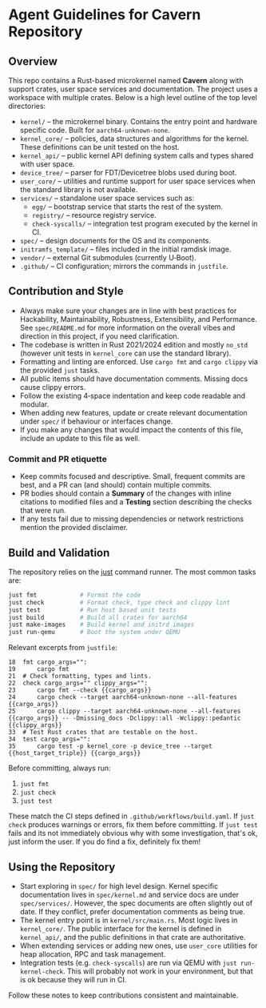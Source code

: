 # Agent Guidelines for Cavern Repository

## Overview
This repo contains a Rust-based microkernel named **Cavern** along with
support crates, user space services and documentation. The project uses a workspace with
multiple crates. Below is a high level outline of the top level directories:

- `kernel/` – the microkernel binary. Contains the entry point and hardware
  specific code. Built for `aarch64-unknown-none`.
- `kernel_core/` – policies, data structures and algorithms for the kernel. These definitions
  can be unit tested on the host.
- `kernel_api/` – public kernel API defining system calls and types shared with
  user space.
- `device_tree/` – parser for FDT/Devicetree blobs used during boot.
- `user_core/` – utilities and runtime support for user space services when the
  standard library is not available.
- `services/` – standalone user space services such as:
  - `egg/` – bootstrap service that starts the rest of the system.
  - `registry/` – resource registry service.
  - `check-syscalls/` – integration test program executed by the kernel in CI.
- `spec/` – design documents for the OS and its components.
- `initramfs_template/` – files included in the initial ramdisk image.
- `vendor/` – external Git submodules (currently U‑Boot).
- `.github/` – CI configuration; mirrors the commands in `justfile`.

## Contribution and Style
- Always make sure your changes are in line with best practices for Hackability, Maintainability, Robustness, Extensibility, and Performance. See `spec/README.md` for more information on the overall vibes and direction in this project, if you need clarification.
- The codebase is written in Rust 2021/2024 edition and mostly `no_std` (however unit tests in `kernel_core` can use the standard library).
- Formatting and linting are enforced. Use `cargo fmt` and `cargo clippy` via the
  provided `just` tasks.
- All public items should have documentation comments. Missing docs cause
  clippy errors.
- Follow the existing 4‑space indentation and keep code readable and modular.
- When adding new features, update or create relevant documentation under `spec/`
  if behaviour or interfaces change.
- If you make any changes that would impact the contents of this file, include an update to this file as well.

### Commit and PR etiquette
- Keep commits focused and descriptive. Small, frequent commits are best, and a PR can (and should) contain multiple commits.
- PR bodies should contain a **Summary** of the changes with inline citations to
  modified files and a **Testing** section describing the checks that were run.
- If any tests fail due to missing dependencies or network restrictions mention
  the provided disclaimer.

## Build and Validation
The repository relies on the [just](https://just.systems/) command runner. The
most common tasks are:

```bash
just fmt            # Format the code
just check          # Format check, type check and clippy lint
just test           # Run host based unit tests
just build          # Build all crates for aarch64
just make-images    # Build kernel and initrd images
just run-qemu       # Boot the system under QEMU
```
Relevant excerpts from `justfile`:
```
18  fmt cargo_args="":
19      cargo fmt
21  # Check formatting, types and lints.
22  check cargo_args="" clippy_args="":
23      cargo fmt --check {{cargo_args}}
24      cargo check --target aarch64-unknown-none --all-features {{cargo_args}}
25      cargo clippy --target aarch64-unknown-none --all-features {{cargo_args}} -- -Dmissing_docs -Dclippy::all -Wclippy::pedantic {{clippy_args}}
33  # Test Rust crates that are testable on the host.
34  test cargo_args="":
35      cargo test -p kernel_core -p device_tree --target {{host_target_triple}} {{cargo_args}}
```

Before committing, always run:
1. `just fmt`
2. `just check`
3. `just test`

These match the CI steps defined in `.github/workflows/build.yaml`. 
If `just check` produces warnings or errors, fix them before committing. 
If `just test` fails and its not immediately obvious why with some investigation, that's ok, just inform the user. If you do find a fix, definitely fix them!

## Using the Repository
- Start exploring in `spec/` for high level design. Kernel specific
  documentation lives in `spec/kernel.md` and service docs are under
  `spec/services/`. However, the spec documents are often slightly out of date. If they conflict, prefer documentation comments as being true.
- The kernel entry point is in `kernel/src/main.rs`. Most logic lives in
  `kernel_core/`. The public interface for the kernel is defined in `kernel_api/`, and the public definitions in that crate are authoritative.
- When extending services or adding new ones, use `user_core` utilities for
  heap allocation, RPC and task management.
- Integration tests (e.g. `check-syscalls`) are run via QEMU with
  `just run-kernel-check`. This will probably not work in your environment, but that is ok because they will run in CI.

Follow these notes to keep contributions consistent and maintainable.
